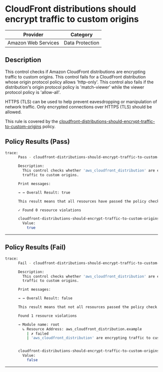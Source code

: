 # CloudFront distributions should encrypt traffic to custom origins

| Provider            | Category        |
|---------------------|-----------------|
| Amazon Web Services | Data Protection |

## Description

This control checks if Amazon CloudFront distributions are encrypting traffic to custom origins. This control fails for a CloudFront distribution whose origin protocol policy allows 'http-only'. This control also fails if the distribution's origin protocol policy is 'match-viewer' while the viewer protocol policy is 'allow-all'.

HTTPS (TLS) can be used to help prevent eavesdropping or manipulation of network traffic. Only encrypted connections over HTTPS (TLS) should be allowed.

This rule is covered by the [cloudfront-distributions-should-encrypt-traffic-to-custom-origins](../../policies/cloudfront-distributions-should-encrypt-traffic-to-custom-origins.sentinel) policy.

## Policy Results (Pass)
```bash
trace:
      Pass - cloudfront-distributions-should-encrypt-traffic-to-custom-origins.sentinel

      Description:
        This control checks whether 'aws_cloudfront_distribution' are encrypting
        traffic to custom origins.

      Print messages:

      → → Overall Result: true

      This result means that all resources have passed the policy check for the policy cloudfront-distributions-should-encrypt-traffic-to-custom-origins.

      ✓ Found 0 resource violations

      cloudfront-distributions-should-encrypt-traffic-to-custom-origins.sentinel:57:1 - Rule "main"
        Value:
          true
```

---

## Policy Results (Fail)
```bash
trace:
      Fail - cloudfront-distributions-should-encrypt-traffic-to-custom-origins.sentinel

      Description:
        This control checks whether 'aws_cloudfront_distribution' are encrypting
        traffic to custom origins.

      Print messages:

      → → Overall Result: false

      This result means that not all resources passed the policy check and the protected behavior is not allowed for the policy cloudfront-distributions-should-encrypt-traffic-to-custom-origins.

      Found 1 resource violations

      → Module name: root
        ↳ Resource Address: aws_cloudfront_distribution.example
          | ✗ failed
          | 'aws_cloudfront_distribution' are encrypting traffic to custom origins. Refer to https://docs.aws.amazon.com/securityhub/latest/userguide/cloudfront-controls.html#cloudfront-9 for more details.


      cloudfront-distributions-should-encrypt-traffic-to-custom-origins.sentinel:57:1 - Rule "main"
        Value:
          false
```

---